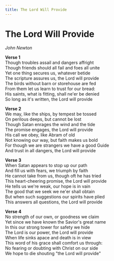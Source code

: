 ```yaml
---
title: The Lord Will Provide  
---
```


# The Lord Will Provide  
  
_John Newton_  
  
**Verse 1**  
Though troubles assail and dangers affright  
Though friends should all fail and foes all unite  
Yet one thing secures us, whatever betide  
The scripture assures us, the Lord will provide  
The birds without barn or storehouse are fed  
From them let us learn to trust for our bread:  
His saints, what is fitting, shall ne'er be denied  
So long as it's written, the Lord will provide  
  
**Verse 2**  
We may, like the ships, by tempest be tossed  
On perilous deeps, but cannot be lost  
Though Satan enrages the wind and the tide  
The promise engages, the Lord will provide  
His call we obey, like Abram of old  
Not knowing our way, but faith makes us bold  
For though we are strangers we have a good Guide  
And trust in all dangers, the Lord will provide  
  
**Verse 3**  
When Satan appears to stop up our path  
And fill us with fears, we triumph by faith  
He cannot take from us, though oft he has tried  
This heart-cheering promise, the Lord will provide  
He tells us we're weak, our hope is in vain  
The good that we seek we ne'er shall obtain  
But when such suggestions our spirits have plied  
This answers all questions, the Lord will provide  
  
**Verse 4**  
No strength of our own, or goodness we claim  
Yet since we have known the Savior's great name  
In this our strong tower for safety we hide  
The Lord is our power, the Lord will provide  
When life sinks apace and death is in view  
This word of his grace shall comfort us through:  
No fearing or doubting with Christ on our side  
We hope to die shouting "the Lord will provide"  